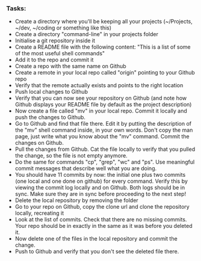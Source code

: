 <h3>Tasks:</h3>

<ul>
	<li>Create a directory where you'll be keeping all your projects (~/Projects, ~/dev, ~/coding or something like this)</li>
	<li>Create a directory "command-line" in your projects folder</li>
	<li>Initialise a git repository inside it</li>
	<li>Create a README file with the following content: "This is a list of some of the most useful shell commands"</li>
	<li>Add it to the repo and commit it</li>
	<li>Create a repo with the same name on Github</li>
	<li>Create a remote in your local repo called "origin" pointing to your Github repo</li>
	<li>Verify that the remote actually exists and points to the right location</li>
	<li>Push local changes to Github</li>
	<li>Verify that you can now see your repository on Github (and note how Github displays your README file by default as the project description)</li>
	<li>Now create a file called "mv" in your local repo. Commit it locally and push the changes to Github.</li>
	<li>Go to Github and find that file there. Edit it by putting the description of the "mv" shell command inside, in your own words. Don't copy the man page, just write what you know about the "mv" command. Commit the changes on Github.</li>
	<li>Pull the changes from Github. Cat the file locally to verify that you pulled the change, so the file is not empty anymore.</li>
	<li>Do the same for commands "cp", "grep", "wc" and "ps". Use meaningful commit messages that describe well what you are doing.</li>
	<li>You should have 11 commits by now: the initial one plus two commits (one local and one done on github) for every command. Verify this by viewing the commit log locally and on Github. Both logs should be in sync. Make sure they are in sync before proceeding to the next step!</li>
	<li>Delete the local repository by removing the folder</li>
	<li>Go to your repo on Github, copy the clone url and clone the repository locally, recreating it</li>
	<li>Look at the list of commits. Check that there are no missing commits. Your repo should be in exactly in the same as it was before you deleted it.</li>
	<li>Now delete one of the files in the local repository and commit the change.</li>
	<li>Push to Github and verify that you don't see the deleted file there.</li>
</ul>
